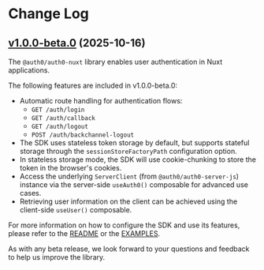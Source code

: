 # Change Log

## [v1.0.0-beta.0](https://github.com/auth0/auth0-nuxt/releases/tag/auth0-nuxt-v1.0.0-beta.0) (2025-10-16)

The `@auth0/auth0-nuxt` library enables user authentication in Nuxt applications.

The following features are included in v1.0.0-beta.0:

- Automatic route handling for authentication flows:
  - `GET /auth/login`
  - `GET /auth/callback`
  - `GET /auth/logout`
  - `POST /auth/backchannel-logout`
- The SDK uses stateless token storage by default, but supports stateful storage through the `sessionStoreFactoryPath` configuration option.
- In stateless storage mode, the SDK will use cookie-chunking to store the token in the browser's cookies.
- Access the underlying `ServerClient` (from `@auth0/auth0-server-js`) instance via the server-side `useAuth0()` composable for advanced use cases.
- Retrieving user information on the client can be achieved using the client-side `useUser()` composable.

For more information on how to configure the SDK and use its features, please refer to the [README](./README.md) or the [EXAMPLES](./EXAMPLES.md).

As with any beta release, we look forward to your questions and feedback to help us improve the library.